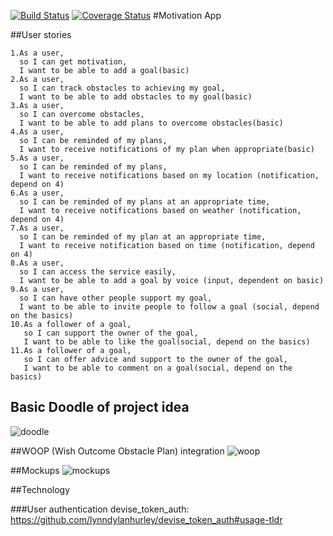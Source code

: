 [![Build Status](https://travis-ci.org/RobinHeathcote/Motivation.svg?branch=master)](https://travis-ci.org/RobinHeathcote/Motivation)
[![Coverage Status](https://coveralls.io/repos/github/letianw91/motivation-angular/badge.svg?branch=master)](https://coveralls.io/github/letianw91/motivation-angular?branch=master)
#Motivation App


##User stories
    
    1.As a user,
      so I can get motivation,
      I want to be able to add a goal(basic)
    2.As a user,
      so I can track obstacles to achieving my goal,
      I want to be able to add obstacles to my goal(basic)
    3.As a user,
      so I can overcome obstacles,
      I want to be able to add plans to overcome obstacles(basic)
    4.As a user,
      so I can be reminded of my plans,
      I want to receive notifications of my plan when appropriate(basic)
    5.As a user,
      so I can be reminded of my plans,
      I want to receive notifications based on my location (notification, depend on 4)
    6.As a user,
      so I can be reminded of my plans at an appropriate time,
      I want to receive notifications based on weather (notification, depend on 4)
    7.As a user,
      so I can be reminded of my plan at an appropriate time,
      I want to receive notification based on time (notification, depend on 4)
    8.As a user,
      so I can access the service easily,
      I want to be able to add a goal by voice (input, dependent on basic)
    9.As a user,
      so I can have other people support my goal,
      I want to be able to invite people to follow a goal (social, depend on the basics)
    10.As a follower of a goal,
       so I can support the owner of the goal,
       I want to be able to like the goal(social, depend on the basics)
    11.As a follower of a goal,
       so I can offer advice and support to the owner of the goal,
       I want to be able to comment on a goal(social, depend on the basics)
       
## Basic Doodle of project idea
 ![doodle](https://www.dropbox.com/s/vsdp1cfb1st7rjo/Whiteboard%5B3%5D.png?raw=1)

##WOOP (Wish Outcome Obstacle Plan) integration 
![woop](https://www.dropbox.com/s/hrg26cb3tad7lhm/Untitled%20Diagram.png?raw=1)

##Mockups
![mockups](https://www.dropbox.com/s/7ivzndl8ppkkk0n/Motivation.png?raw=1)

##Technology

###User authentication
devise_token_auth: https://github.com/lynndylanhurley/devise_token_auth#usage-tldr